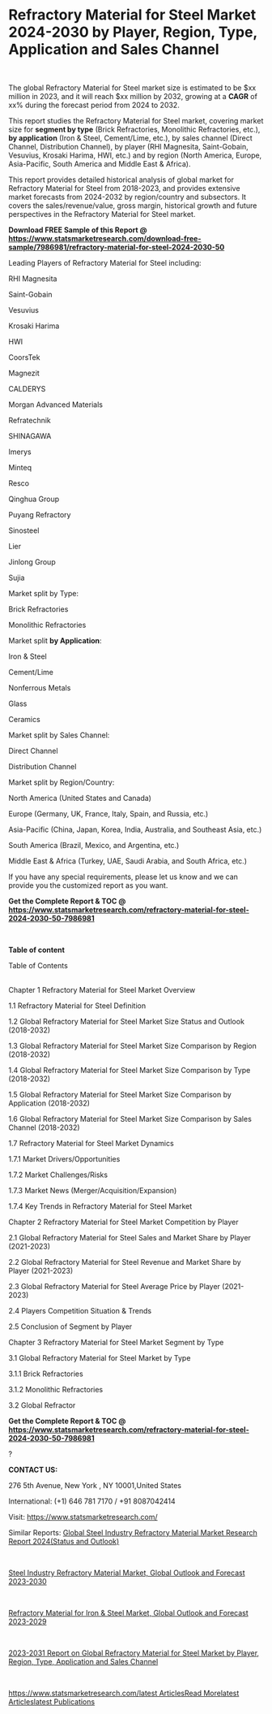 <h1>Refractory Material for Steel Market 2024-2030 by Player, Region, Type, Application and Sales Channel</h1><br/><p>The global Refractory Material for Steel market size is estimated to be $xx million in 2023, and it will reach $xx million by 2032, growing at a <strong>CAGR</strong> of xx% during the forecast period from 2024 to 2032.</p>
 
 
 
 <p>This report studies the Refractory Material for Steel market, covering market size for <strong>segment by type</strong> (Brick Refractories, Monolithic Refractories, etc.), <strong>by application</strong> (Iron & Steel, Cement/Lime, etc.), by sales channel (Direct Channel, Distribution Channel), by player (RHI Magnesita, Saint-Gobain, Vesuvius, Krosaki Harima, HWI, etc.) and by region (North America, Europe, Asia-Pacific, South America and Middle East & Africa).</p>
 
 
 
 <p>This report provides detailed historical analysis of global market for Refractory Material for Steel from 2018-2023, and provides extensive market forecasts from 2024-2032 by region/country and subsectors. It covers the sales/revenue/value, gross margin, historical growth and future perspectives in the Refractory Material for Steel market.</p>
 
 
 
 <p><strong>Download FREE Sample of this Report @ <a href="https://www.statsmarketresearch.com/download-free-sample/7986981/refractory-material-for-steel-2024-2030-50">https://www.statsmarketresearch.com/download-free-sample/7986981/refractory-material-for-steel-2024-2030-50</a></strong></p>
 
 
 
 <p>Leading Players of Refractory Material for Steel including:</p>
 
 
 
 <p>RHI Magnesita</p>
 
 
 
 <p>Saint-Gobain</p>
 
 
 
 <p>Vesuvius</p>
 
 
 
 <p>Krosaki Harima</p>
 
 
 
 <p>HWI</p>
 
 
 
 <p>CoorsTek</p>
 
 
 
 <p>Magnezit</p>
 
 
 
 <p>CALDERYS</p>
 
 
 
 <p>Morgan Advanced Materials</p>
 
 
 
 <p>Refratechnik</p>
 
 
 
 <p>SHINAGAWA</p>
 
 
 
 <p>Imerys</p>
 
 
 
 <p>Minteq</p>
 
 
 
 <p>Resco</p>
 
 
 
 <p>Qinghua Group</p>
 
 
 
 <p>Puyang Refractory</p>
 
 
 
 <p>Sinosteel</p>
 
 
 
 <p>Lier</p>
 
 
 
 <p>Jinlong Group</p>
 
 
 
 <p>Sujia</p>
 
 
 
 <p>Market split by Type:</p>
 
 
 
 <p>Brick Refractories</p>
 
 
 
 <p>Monolithic Refractories</p>
 
 
 
 <p>Market split <strong>by Application</strong>:</p>
 
 
 
 <p>Iron & Steel</p>
 
 
 
 <p>Cement/Lime</p>
 
 
 
 <p>Nonferrous Metals</p>
 
 
 
 <p>Glass</p>
 
 
 
 <p>Ceramics</p>
 
 
 
 <p>Market split by Sales Channel:</p>
 
 
 
 <p>Direct Channel</p>
 
 
 
 <p>Distribution Channel</p>
 
 
 
 <p>Market split by Region/Country:</p>
 
 
 
 <p>North America (United States and Canada)</p>
 
 
 
 <p>Europe (Germany, UK, France, Italy, Spain, and Russia, etc.)</p>
 
 
 
 <p>Asia-Pacific (China, Japan, Korea, India, Australia, and Southeast Asia, etc.)</p>
 
 
 
 <p>South America (Brazil, Mexico, and Argentina, etc.)</p>
 
 
 
 <p>Middle East & Africa (Turkey, UAE, Saudi Arabia, and South Africa, etc.)</p>
 
 
 
 <p>If you have any special requirements, please let us know and we can provide you the customized report as you want.</p>
 
 
 
 <div><b>Get the Complete Report & TOC @ <a href="https://www.statsmarketresearch.com/refractory-material-for-steel-2024-2030-50-7986981">https://www.statsmarketresearch.com/refractory-material-for-steel-2024-2030-50-7986981</a></b></div>
 
 
 
 <p><br />
 
 <b>Table of content</b></p>
 
 
 
 <p>Table of Contents<br />
 
 <br />
 
 Chapter 1 Refractory Material for Steel Market Overview<br />
 
 1.1 Refractory Material for Steel Definition<br />
 
 1.2 Global Refractory Material for Steel Market Size Status and Outlook (2018-2032)<br />
 
 1.3 Global Refractory Material for Steel Market Size Comparison by Region (2018-2032)<br />
 
 1.4 Global Refractory Material for Steel Market Size Comparison by Type (2018-2032)<br />
 
 1.5 Global Refractory Material for Steel Market Size Comparison by Application (2018-2032)<br />
 
 1.6 Global Refractory Material for Steel Market Size Comparison by Sales Channel (2018-2032)<br />
 
 1.7 Refractory Material for Steel Market Dynamics<br />
 
 1.7.1 Market Drivers/Opportunities<br />
 
 1.7.2 Market Challenges/Risks<br />
 
 1.7.3 Market News (Merger/Acquisition/Expansion)<br />
 
 1.7.4 Key Trends in Refractory Material for Steel Market<br />
 
 Chapter 2 Refractory Material for Steel Market Competition by Player<br />
 
 2.1 Global Refractory Material for Steel Sales and Market Share by Player (2021-2023)<br />
 
 2.2 Global Refractory Material for Steel Revenue and Market Share by Player (2021-2023)<br />
 
 2.3 Global Refractory Material for Steel Average Price by Player (2021-2023)<br />
 
 2.4 Players Competition Situation & Trends<br />
 
 2.5 Conclusion of Segment by Player<br />
 
 Chapter 3 Refractory Material for Steel Market Segment by Type<br />
 
 3.1 Global Refractory Material for Steel Market by Type<br />
 
 3.1.1 Brick Refractories<br />
 
 3.1.2 Monolithic Refractories<br />
 
 3.2 Global Refractor</p>
 
 
 
 <div><b>Get the Complete Report & TOC @ <a href="https://www.statsmarketresearch.com/refractory-material-for-steel-2024-2030-50-7986981">https://www.statsmarketresearch.com/refractory-material-for-steel-2024-2030-50-7986981</a></b></div>
 
 
 
 <p>? </p>
 
 
 
 <p><b>CONTACT US:</b><br />
 
 276 5th Avenue, New York , NY 10001,United States<br />
 
 International: (+1) 646 781 7170 / +91 8087042414<br />
 
 Visit: <a href="https://www.statsmarketresearch.com/">https://www.statsmarketresearch.com/</a><br />
 
 Similar Reports: <a href="https://www.statsmarketresearch.com/refractory-material-for-steel-2024-2030-50-7986981">Global Steel Industry Refractory Material Market Research Report 2024(Status and Outlook)</a><br />
 
 <br />
 
 <a href="https://www.statsmarketresearch.com/refractory-material-for-steel-2024-2030-50-7986981">Steel Industry Refractory Material Market, Global Outlook and Forecast 2023-2030</a><br />
 
 <br />
 
 <a href="https://www.statsmarketresearch.com/refractory-material-for-steel-2024-2030-50-7986981">Refractory Material for Iron & Steel Market, Global Outlook and Forecast 2023-2029</a><br />
 
 <br />
 
 <a href="https://www.statsmarketresearch.com/refractory-material-for-steel-2024-2030-50-7986981">2023-2031 Report on Global Refractory Material for Steel Market by Player, Region, Type, Application and Sales Channel</a><br />
 
 <br />
 
 <a href="https://gyeongbokgung.com">https://www.statsmarketresearch.com/</a><a href="https://hallyeomaritime.com">latest Articles</a><a href="https://jingwansa.com">Read More</a><a href="https://nguoiviet.jp/">latest Articles</a><a href="https://www.intelmarketresearch.com/">latest Publications</a></p>